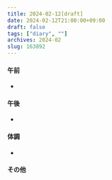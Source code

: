```yaml
---
title: 2024-02-12[draft]
date: 2024-02-12T21:00:00+09:00
draft: false
tags: ["diary", ""]
archives: 2024-02
slug: 163892
---
```

#### 午前
- 
#### 午後
- 
#### 体調
- 
#### その他